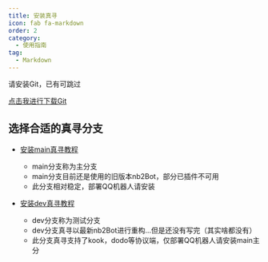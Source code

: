 ```yaml
---
title: 安装真寻
icon: fab fa-markdown
order: 2
category:
  - 使用指南
tag:
  - Markdown
---
```


请安装Git，已有可跳过

[点击我进行下载Git](https://registry.npmmirror.com/-/binary/git-for-windows/v2.43.0-rc0.windows.1/Git-2.43.0-rc0-64-bit.exe)

## 选择合适的真寻分支

- [安装main真寻教程](main.md)
  - main分支称为主分支
  - main分支目前还是使用的旧版本nb2Bot，部分已插件不可用
  - 此分支相对稳定，部署QQ机器人请安装
    
- [安装dev真寻教程](dev.md)
  - dev分支称为测试分支
  - dev分支真寻以最新nb2Bot进行重构...但是还没有写完（其实啥都没有）
  - 此分支真寻支持了kook，dodo等协议端，仅部署QQ机器人请安装main主分
